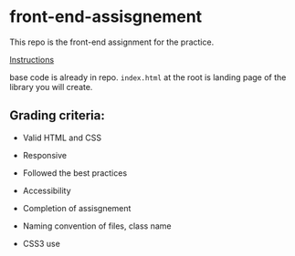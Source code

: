 # front-end-assisgnement
This repo is the front-end assignment for the practice.

[Instructions](https://github.com/frontenddevtrainer/front-end-assisgnement/blob/main/exercise-one.md)

base code is already in repo. `index.html` at the root is landing page of the library you will create.


## Grading criteria:

- Valid HTML and CSS 

- Responsive

- Followed the best practices 

- Accessibility

- Completion of assisgnement

- Naming convention of files, class name

- CSS3 use

